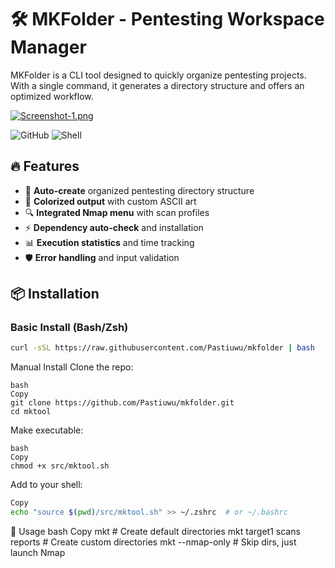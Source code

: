 # 🛠️ MKFolder - Pentesting Workspace Manager
MKFolder is a CLI tool designed to quickly organize pentesting projects. With a single command, it generates a directory structure and offers an optimized workflow.

[![Screenshot-1.png](https://i.postimg.cc/nh58BfpT/Screenshot-1.png)](https://postimg.cc/k2xhPZVt) 

![GitHub](https://img.shields.io/badge/License-MIT-red)
![Shell](https://img.shields.io/badge/Shell-Bash-green)
## 🔥 Features

- 🚀 **Auto-create** organized pentesting directory structure
- 🌈 **Colorized output** with custom ASCII art
- 🔍 **Integrated Nmap menu** with scan profiles
- ⚡ **Dependency auto-check** and installation
- 📊 **Execution statistics** and time tracking
- 🛡️ **Error handling** and input validation

## 📦 Installation

### Basic Install (Bash/Zsh)
```bash
curl -sSL https://raw.githubusercontent.com/Pastiuwu/mkfolder | bash
```
Manual Install
Clone the repo:
```
bash
Copy
git clone https://github.com/Pastiuwu/mkfolder.git
cd mktool
```
Make executable:
```
bash
Copy
chmod +x src/mktool.sh
```
Add to your shell:
```bash
Copy
echo "source $(pwd)/src/mktool.sh" >> ~/.zshrc  # or ~/.bashrc
```
🎯 Usage
bash
Copy
mkt                          # Create default directories
mkt target1 scans reports    # Create custom directories
mkt --nmap-only              # Skip dirs, just launch Nmap
